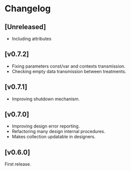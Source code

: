 
# Changelog

## [Unreleased]

- Including attributes

## [v0.7.2]

- Fixing parameters const/var and contexts transmission.
- Checking empty data transmission between treatments.

## [v0.7.1]

- Improving shutdown mechanism.

## [v0.7.0]

- Improving design error reporting.
- Refactoring many design internal procedures.
- Makes collection updatable in designers.

## [v0.6.0]

First release.
